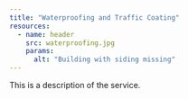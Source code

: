 ```yaml
---
title: "Waterproofing and Traffic Coating"
resources:
  - name: header
    src: waterproofing.jpg
    params:
      alt: "Building with siding missing"
---
```


This is a description of the service.
